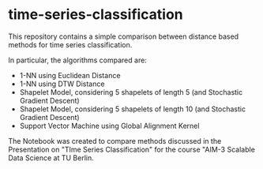 # time-series-classification

This repository contains a simple comparison between distance based methods for time series classification. 

In particular, the algorithms compared are:
- 1-NN using Euclidean Distance
- 1-NN using DTW Distance
- Shapelet Model, considering 5 shapelets of length 5 (and Stochastic Gradient Descent)
- Shapelet Model, considering 5 shapelets of length 10 (and Stochastic Gradient Descent)
- Support Vector Machine using Global Alignment Kernel

The Notebook was created to compare methods discussed in the Presentation on "TIme Series Classification" for the course "AIM-3 Scalable Data Science at TU Berlin.

